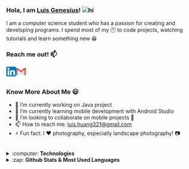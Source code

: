 ### Hola, I am [Luis Genesius](https://lgenesius.github.io/portfolio-v2/)!  <img src="https://user-images.githubusercontent.com/1303154/88677602-1635ba80-d120-11ea-84d8-d263ba5fc3c0.gif" width="28px" alt="hi">
I am a computer science student who has a passion for creating and developing programs. I spend most of my :clock1: to code projects, watching tutorials and learn something new :grin:
<br>
### Reach me out! :mailbox:
[<img align="left" alt="LinkedIn" width="26px" src="assets/linkedin.png" title="LinkedIn: Luis Genesius"/>](https://www.linkedin.com/in/luis-genesius-4435a0171/)
[<img align="left" alt="Gmail" width="26px" src="assets/gmail.png" title="Email: luis.huang321@gmail.com"/>](mailto:luis.huang321@gmail.com)<br><br>

### Know More About Me :smiley:
- 🔭 I’m currently working on Java project
- 🌱 I’m currently learning mobile development with Android Studio
- 👯 I’m looking to collaborate on mobile projects :iphone:
- 📫 How to reach me: [luis.huang321@gmail.com](mailto:luis.huang321@gmail.com)
- ⚡ Fun fact: I :heart: photography, especially landscape photography! :camera:
<br><br>
<details>
  <summary>
    :computer: <strong>Technologies</strong><br>
  </summary>
  <p></p>
  <b>Programming Languages</b> :book:<br>
  <p></p>
<img align="left" alt="C" width="26px" src="assets/c.png" title="C"/> <img align="left" alt="C#" width="26px" src="assets/csharp.png" title="C#"/> <br><br>
  <b>Web Development</b> 🌐<br>
  <p></p>
<img align="left" alt="HTML" width="26px" src="assets/html.png" title="HTML"/> <img align="left" alt="CSS" width="26px" src="assets/css.png" title="CSS"/> <img align="left" alt="Javascript" width="26px" src="assets/javascript.png" title="Javascript"/> <img align="left" alt="PHP" width="26px" src="assets/php.png" title="PHP"/> <img align="left" alt="Laravel" width="26px" src="assets/laravel.webp" title="Laravel"/> <img align="left" alt="ASP.NET" width="26px" src="assets/asp.png" title="ASP.NET"/> <br><br>
  <b>Mobile Development</b> :iphone:<br>
  <p></p>
<img align="left" alt="Android Studio" width="26px" src="assets/androidstudio.png" title="Android Studio"/> <img align="left" alt="Java" width="26px" src="assets/java.png" title="Java"/> <br><br>
  <b>DBMS</b> :floppy_disk:<br>
<p></p>
<img align="left" alt="MySQL" width="35px" src="assets/mysql.webp" title="MySQL"/> <img align="left" alt="PostgreSQL" width="26px" src="assets/postgre.webp" title="PostgreSQL"/> <img align="left" alt="SQL Server" width="35px" src="assets/sqlserver.webp" title="SQL Server"/> <img align="left" alt="Firebase" width="24px" src="assets/firebase.png" title="Firebase"/>
<br> <br>
</details>

<details>
  <summary>
    :zap: <strong>Github Stats & Most Used Languages</strong>
  </summary>
  <img align="left" alt="Luis's GitHub Stats" src="https://github-readme-stats.vercel.app/api?username=lgenesius&show_icons=true&hide_border=true" /> <img align="left" alt="Luis's Most Used Languages" src="https://github-readme-stats.vercel.app/api/top-langs/?username=lgenesius&layout=compact" />
  <br> <br>
</details>
